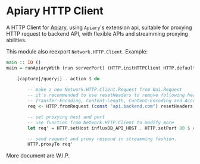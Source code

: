 Apiary HTTP Client
==================

A HTTP Client for [Apiary](http://hackage.haskell.org/package/apiary), using `Apiary`'s extension api, suitable for proxying HTTP request to backend API, with flexible APIs and streamming proxying abilities.

This module also reexport `Network.HTTP.Client`. Example:

```haskell
main :: IO ()
main = runApiaryWith (run serverPort) (HTTP.initHTTPClient HTTP.defaultManagerSettings) def $ do

    [capture|/query|] . action $ do
        
        -- make a new Network.HTTP.Client.Request from Wai.Request
        -- it's recommended to use resetHeaders to remove following headers:
        -- Transfer-Encoding, Content-Length, Content-Encoding and Accept-Encoding.
        req <- HTTP.fromRequest (const "api.backend.com") resetHeaders

        -- set proxying host and port
        -- use function from Network.HTTP.Client to modify more
        let req' = HTTP.setHost influxDB_API_HOST . HTTP.setPort 80 $ req

        -- send request and proxy respond in streamming fashion.
        HTTP.proxyTo req'
```


More document are W.I.P.
